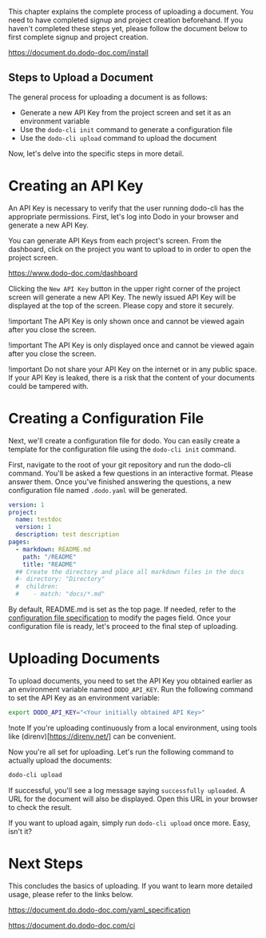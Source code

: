 This chapter explains the complete process of uploading a document.
You need to have completed signup and project creation beforehand.
If you haven't completed these steps yet, please follow the document below to first complete signup and project creation.

https://document.do.dodo-doc.com/install

## Steps to Upload a Document
The general process for uploading a document is as follows:

* Generate a new API Key from the project screen and set it as an environment variable
* Use the `dodo-cli init` command to generate a configuration file
* Use the `dodo-cli upload` command to upload the document

Now, let's delve into the specific steps in more detail.

# Creating an API Key
An API Key is necessary to verify that the user running dodo-cli has the appropriate permissions.
First, let's log into Dodo in your browser and generate a new API Key.

You can generate API Keys from each project's screen.
From the dashboard, click on the project you want to upload to in order to open the project screen.

https://www.dodo-doc.com/dashboard

Clicking the `New API Key` button in the upper right corner of the project screen will generate a new API Key.
The newly issued API Key will be displayed at the top of the screen. Please copy and store it securely.

!important
The API Key is only shown once and cannot be viewed again after you close the screen.

!important
The API Key is only displayed once and cannot be viewed again after you close the screen.

!important
Do not share your API Key on the internet or in any public space.
If your API Key is leaked, there is a risk that the content of your documents could be tampered with.

# Creating a Configuration File
Next, we'll create a configuration file for dodo.
You can easily create a template for the configuration file using the `dodo-cli init` command.

First, navigate to the root of your git repository and run the dodo-cli command.
You'll be asked a few questions in an interactive format. Please answer them.
Once you've finished answering the questions, a new configuration file named `.dodo.yaml` will be generated.

```yaml
version: 1
project:
  name: testdoc
  version: 1
  description: test description
pages:
  - markdown: README.md
    path: "/README"
    title: "README"
  ## Create the directory and place all markdown files in the docs
  #- directory: "Directory"
  #  children:
  #    - match: "docs/*.md"
```

By default, README.md is set as the top page.
If needed, refer to the [configuration file specification](/yaml_specification) to modify the pages field.
Once your configuration file is ready, let's proceed to the final step of uploading.

# Uploading Documents

To upload documents, you need to set the API Key you obtained earlier as an environment variable named `DODO_API_KEY`.
Run the following command to set the API Key as an environment variable:

```bash
export DODO_API_KEY="<Your initially obtained API Key>"
```
!note
If you're uploading continuously from a local environment, using tools like (direnv)[https://direnv.net/] can be convenient.

Now you're all set for uploading.
Let's run the following command to actually upload the documents:

```bash
dodo-cli upload
```

If successful, you'll see a log message saying `successfully uploaded`.
A URL for the document will also be displayed. Open this URL in your browser to check the result.

If you want to upload again, simply run `dodo-cli upload` once more.
Easy, isn't it?

# Next Steps
This concludes the basics of uploading.
If you want to learn more detailed usage, please refer to the links below.

https://document.do.dodo-doc.com/yaml_specification

https://document.do.dodo-doc.com/ci